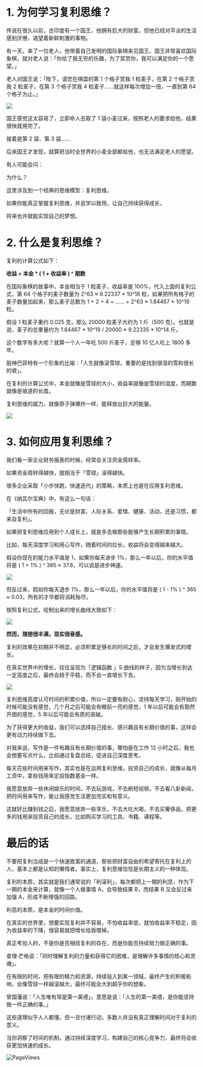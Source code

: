 # 1. 为何学习复利思维？

传说在很久以前，古印度有一个国王，他拥有巨大的财富，但他已经对平淡的生活感到厌倦，渴望着新鲜刺激的事物。

有一天，来了一位老人，他带着自己发明的国际象棋来见国王。国王非常喜欢国际象棋，就对老人说：「你给了我无穷的乐趣，为了奖赏你，我可以满足你的一个愿望。」

老人对国王说：「陛下，请您在棋盘的第 1 个格子赏我 1 粒麦子，在第 2 个格子赏我 2 粒麦子，在第 3 个格子赏我 4 粒麦子……就这样每次增加一倍，一直到第 64 个格子为止。」

![](https://mmbiz.qpic.cn/mmbiz_jpg/giaycic3UNwo2BqKNM7A4mcPOibM1IGmWic3Fic4pkiaWQZpcPHA6Jtw4WyWhjd9DmPfwHkg8tNLITH6G5d4I4SedMoQ/640?wx_fmt=jpeg) 

国王感觉这太容易了，立即命人去取了 1 袋小麦过来，按照老人的要求给他，结果很快就用完了。

接着是第 2 袋、第 3 袋……

后来国王才发现，就算把当时全世界的小麦全部都给他，也无法满足老人的愿望。

有人可能会问：

为什么？

这里涉及到一个经典的思维模型：复利思维。

如果你能真正掌握复利思维，并且学以致用，让自己持续获得成长，

将来也许就能实现自己的梦想。

# 2. 什么是复利思维？

复利的计算公式如下：

**收益 = 本金 * ( 1 + 收益率 ) ^ 期数**

在国际象棋的故事中，本金相当于 1 粒麦子，收益率是 100%，代入上面的复利公式，第 64 个格子的麦子数量为 2^63 ≈ 9.22337 * 10^18 粒，如果把所有格子的麦子数量加起来，那么麦子总数为 1 + 2 + 4 + …… + 2^63 ≈ 1.84467 * 10^19 粒。

假设 1 粒麦子重约 0.025 克，那么 20000 粒麦子大约为 1 斤（500 克）。也就是说，麦子的总重量约为 1.84467 * 10^19 / 20000 ≈ 9.22335 * 10^14 斤。

这个数字有多大呢？就算一个人一年吃 500 斤麦子，足够 10 亿人吃上 1800 多年。

股神巴菲特有一个形象的比喻：「人生就像滚雪球，重要的是找到很湿的雪和很长的坡」。

在复利的计算公式中，本金就像是雪球的大小，收益率就像是雪球的湿度，而期数就像是坡道的长度。

复利思维的威力，就像原子弹爆炸一样，能释放出巨大的能量。

![](https://mmbiz.qpic.cn/mmbiz_jpg/giaycic3UNwo2BqKNM7A4mcPOibM1IGmWic3Y95avKa4DnOc5QiaNicgPmxmo7uPHccKKVibsepZPPgc0ubibeFlNhhjOg/640?wx_fmt=jpeg) 

# 3. 如何应用复利思维？

我们看一家企业财务报表的时候，经常会关注资金周转率。

如果资金周转得越快，就相当于「雪球」滚得越快。

很多企业采取「小步快跑，快速迭代」的策略，本质上也是在应用复利思维。

在《纳瓦尔宝典》中，有这么一句话：

「生活中所有的回报，无论是财富、人际关系、爱情、健康、活动，还是习惯，都来自复利」。

如果把复利思维应用到个人成长上，就是多去做那些能够产生长期积累的事情。

比如，每天深度学习和用心写作，随着时间的拉长，收益将会变得越来越大。

假设你现在的能力水平值是 1，如果你每天进步 1%，那么一年以后，你的水平值将是 ( 1 + 1% ) ^ 365 ≈ 37.8，可以说是进步神速。

![](https://mmbiz.qpic.cn/mmbiz_png/giaycic3UNwo2LicZRsBo3bdFN1QRtewVibqwurHbgLgOQsltfESIWricunzIJxjpG1fHjQ8tHe3pqwHfc2RSbqJHHw/640?wx_fmt=png) 

但反过来，假如你每天退步 1%，那么一年以后，你的水平值将是 ( 1 - 1% ) ^ 365 ≈ 0.03，所有的才华都将消耗殆尽。

按照复利公式，绘制出来的增长曲线大致如下：

![](https://mmbiz.qpic.cn/mmbiz_png/giaycic3UNwo2LicZRsBo3bdFN1QRtewVibqCd3R4GzzImPL0u4dsjCDdJbg6J3icUCRUKJCia5V3dY3QDS2SUibdQibng/640?wx_fmt=png) 

**然而，理想很丰满，现实很骨感。**

复利的效果在初期并不明显，必须积累足够长的时间之后，才会发生爆发式的增长。

在真实世界中的增长，往往呈现为「逻辑函数 」S 曲线的样子，因为当增长到达一定高度之后，最终会趋于平稳，而不会一直增长下去。

![](https://mmbiz.qpic.cn/mmbiz_jpg/giaycic3UNwo2LicZRsBo3bdFN1QRtewVibqCd3R4GzzImPL0u4dsjCDdJbg6J3icUCRUKJCia5V3dY3QDS2SUibdQibng/640?wx_fmt=jpeg) 

复利思维高度认可时间的积累价值，所以一定要有耐心，坚持每天学习，刚开始的时候可能没有感觉，几个月之后可能会有眼前一亮的感觉，1 年以后可能会有豁然开朗的感觉，5 年以后可能会有质的突破。

为了获得更大的收益，我们可以选择自己擅长、感兴趣且有长期价值的事，这样会更有动力持续做下去。

对我来说，写作是一件有趣且有长期价值的事，哪怕是在工作 12 小时之后，我也会想要写点什么，比如通过复盘总结，促进自己深度思考。

每天花些时间用来写作，其实也是在运用复利思维，投资自己的成长，就像从每月工资中，拿些钱用来定投指数基金一样。

我愿意放弃一些休闲娱乐的时间，不去玩游戏，不去刷短视频，不去看八卦新闻，把时间用来写作，能让我感觉生活更加充实和有意义。

这就好比赚到钱之后，我愿意放弃一些享乐，不去大吃大喝，不去买奢侈品，把更多的钱用来投资自己的成长，比如购买学习的工具、书籍、课程等。

# 最后的话

不要把复利当成是一个快速致富的通道，那些把财富自由的希望寄托在复利上的人，基本上都是认知的懒惰者。事实上，复利思维恰恰是长期主义的一种体现。

复利的本质，其实就是我们通常说的「利滚利」，每次都把上一期的利息，作为下一期的本金来计算，就像一个人做事情 A，会导致结果 B，而结果 B 又会反过来加强 A，形成不断增强的回路。

利息的本质，是本金的时间价值。

在真实的世界里，想要实现复利并不容易，不怕收益率低，就怕收益率不稳定，因为收益率的下降，很容易就把增长给吞噬掉。

真正考验人的，不是你是否相信复利的存在，而是你能否持续努力做正确的事。

查理·芒格说：「同时理解复利的力量和获得它的困难，是理解许多事情的核心和灵魂」。

在有限的时间，把有限的精力和资源，持续投入到某一领域，最终产生的积极影响，会像雪球一样越滚越大，最终可能会大到超乎你的想象。

曾国藩说：「人生唯有常是第一美德」，意思是说：「人生的第一美德，是你能坚持做一件正确的事。」

这些道理似乎人人都懂，但一旦付诸行动，多数人并没有真正理解时间对于复利的意义。

当你洞察了时间的机制，通过持续深度学习，构建自己的核心竞争力，最终将会收获更加快速的成长。

![PageViews](https://visitor-badge.laobi.icu/badge?page_id=sjhfx.linji&left_text=PageViews&right_color=%2300589F)